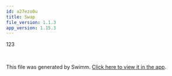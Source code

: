 ```yaml
---
id: a27ezo0u
title: Swap
file_version: 1.1.3
app_version: 1.15.3
---
```


123

<br/>

This file was generated by Swimm. [Click here to view it in the app](https://app.swimm.io/repos/Z2l0aHViJTNBJTNBamFtYm8lM0ElM0FpeG9mb3VuZGF0aW9u/docs/a27ezo0u).
